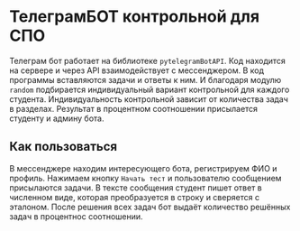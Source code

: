 # ТелеграмБОТ контрольной для СПО

Телеграм бот работает на библиотеке `pytelegramBotAPI`. Код находится на сервере и через API взаимодействует с мессенджером. В код программы вставляются задачи и ответы к ним. И благодаря модулю `random` подбирается индивидуальный вариант контрольной для каждого студента. Индивидуальность контрольной зависит от количества задач в разделах. Результат в процентном соотношении присылается студенту и админу бота.

## Как пользоваться

В мессенджере находим интересующего бота, регистрируем ФИО и профиль. Нажимаем кнопку `Начать тест` и пользователю сообщением присылаются задачи. В тексте сообщения студент пишет ответ в численном виде, которая преобразуется в строку и сверяется с эталоном. После решения всех задач бот выдаёт количество решённых задач в процентнос соотношении.
